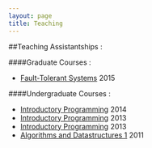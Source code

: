 ```yaml
---
layout: page
title: Teaching
---
```


##Teaching Assistantships :

####Graduate Courses :
* [Fault-Tolerant Systems](http://www.kurser.dtu.dk/02228.aspx) 2015

####Undergraduate Courses :
* [Introductory Programming](http://www.kurser.dtu.dk/02102.aspx) 2014
* [Introductory Programming](http://www.kurser.dtu.dk/02101.aspx) 2013
* [Introductory Programming](http://www.kurser.dtu.dk/02102.aspx) 2013
* [Algorithms and Datastructures 1](http://www.kurser.dtu.dk/02326.aspx) 2011
